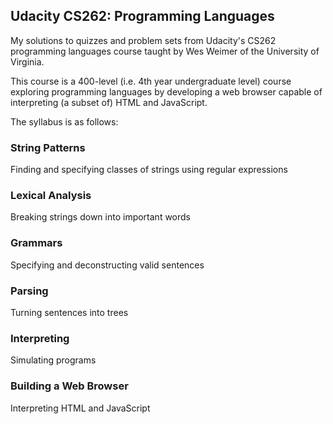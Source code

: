 ## Udacity CS262: Programming Languages

My solutions to quizzes and problem sets from Udacity's CS262 programming languages course taught by Wes Weimer of the University of Virginia.

This course is a 400-level (i.e. 4th year undergraduate level) course exploring programming languages by developing a web browser capable of interpreting (a subset of) HTML and JavaScript.

The syllabus is as follows:

### String Patterns

Finding and specifying classes of strings using regular expressions

### Lexical Analysis

Breaking strings down into important words

### Grammars

Specifying and deconstructing valid sentences

### Parsing

Turning sentences into trees

### Interpreting

Simulating programs

### Building a Web Browser

Interpreting HTML and JavaScript

